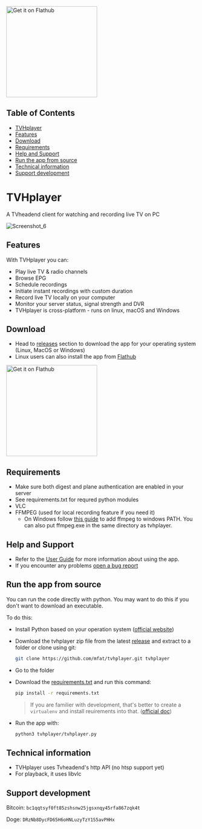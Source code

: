 <a href='https://flathub.org/apps/io.github.mfat.tvhplayer'>
  <img width='240' alt='Get it on Flathub' src='https://flathub.org/api/badge?locale=en'/>
</a>

## Table of Contents
- [TVHplayer](#tvhplayer)
- [Features](#features)
- [Download](#download)
- [Requirements](#requirements)
- [Help and Support](#help-and-support)
- [Run the app from source](#run-the-app-from-source)
- [Technical information](#technical-information)
- [Support development](#support-development)

# TVHplayer
A TVheadend client for watching and recording live TV on PC

![Screenshot_6](Screenshots/Screenshot_6.png)




## Features

With TVHplayer you can:
- Play live TV & radio channels
- Browse EPG
- Schedule recordings
- Initiate instant recordings with custom duration 
- Record live TV locally on your computer 
- Monitor your server status, signal strength and DVR
- TVHplayer is cross-platform - runs on linux, macOS and Windows

## Download
- Head to [releases](https://github.com/mfat/tvhplayer/releases) section to download the app for your operating system (Linux, MacOS or Windows)
- Linux users can also install the app from [Flathub](https://flathub.org/apps/io.github.mfat.tvhplayer)

<a href='https://flathub.org/apps/io.github.mfat.tvhplayer'>
    <img width='240' alt='Get it on Flathub' src='https://flathub.org/api/badge?locale=en'/>
  </a>


## Requirements
- Make sure both digest and plane authentication are enabled in your server
- See requirements.txt for requred python modules
- VLC 
- FFMPEG (used for local recording feature if you need it)
  - On Windows follow [this guide](https://phoenixnap.com/kb/ffmpeg-windows) to add ffmpeg to windows PATH. You can also put ffmpeg.exe in the same directory as tvhplayer.
 
## Help and Support
- Refer to the [User Guide](https://github.com/mfat/tvhplayer/wiki/User-Guide) for more information about using the app. 
- If you encounter any problems [open a bug report](https://github.com/user/repository/issues/new)

## Run the app from source 

You can run the code directly with python. You may want to do this if you don't want to download an executable.

To do this:
- Install Python based on your operation system ([official website](https://www.python.org/downloads/))
- Download the tvhplayer zip file from the latest [release](https://github.com/mfat/tvhplayer/releases) and extract to a folder or clone using git:
  ```bash 
  git clone https://github.com/mfat/tvhplayer.git tvhplayer
  ```
- Go to the folder
- Download the [requirements.txt](https://github.com/mfat/tvhplayer/blob/main/requirements.txt) and run this command:
  ```bash
  pip install -r requirements.txt
  ```

  > If you are familier with development, that's better to create a `virtualenv` and install reuirements into that. ([official doc](https://docs.python.org/3/library/venv.html))
- Run the app with: 
  ```bash
  python3 tvhplayer/tvhplayer.py
  ```

## Technical information 
- TVHplayer uses Tvheadend's http API (no htsp support yet)
- For playback, it uses libvlc 
  
## Support development
Bitcoin: `bc1qqtsyf0ft85zshsnw25jgsxnqy45rfa867zqk4t`

Doge:  `DRzNb8DycFD65H6oHNLuzyTzY1S5avPHHx`
